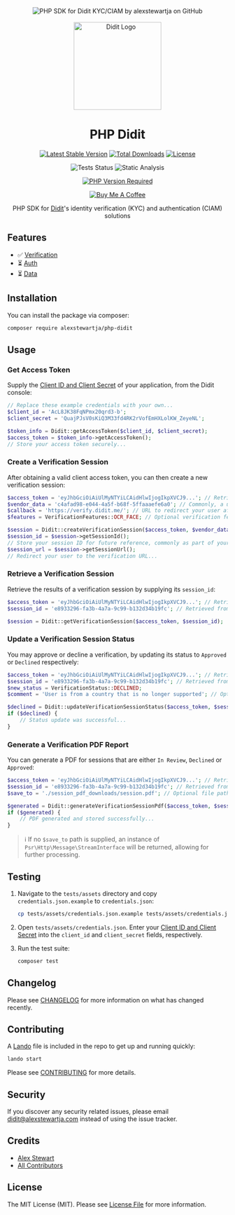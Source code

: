 <center>
<img src="https://i.ibb.co/cKzkJBrN/alexstewartja-php-didit.png" alt="PHP SDK for Didit KYC/CIAM by alexstewartja on GitHub">
<br>
<br>
<picture>
  <source media="(prefers-color-scheme: dark)" srcset="https://docs.didit.me/_next/static/media/didit-logo-wordmark-white.3ddb2264.svg#gh-dark-mode-only">
  <img height="200px" alt="Didit Logo" src="https://docs.didit.me/_next/static/media/didit-logo-wordmark-black.3479c043.svg#gh-light-mode-only">
</picture>

# PHP Didit
[![Latest Stable Version](http://poser.pugx.org/alexstewartja/php-didit/v)](https://packagist.org/packages/alexstewartja/php-didit)
[![Total Downloads](http://poser.pugx.org/alexstewartja/php-didit/downloads)](https://packagist.org/packages/alexstewartja/php-didit)
[![License](http://poser.pugx.org/alexstewartja/php-didit/license)](https://packagist.org/packages/alexstewartja/php-didit)

![Tests Status](https://img.shields.io/github/actions/workflow/status/alexstewartja/php-didit/run-tests.yml?label=tests)
![Static Analysis](https://img.shields.io/github/actions/workflow/status/alexstewartja/php-didit/fix-php-code-style-issues.yml?label=code%20style)

[![PHP Version Required](http://poser.pugx.org/alexstewartja/php-didit/require/php)](https://packagist.org/packages/alexstewartja/php-didit)

[![Buy Me A Coffee](https://img.shields.io/badge/Buy_Me-A_Coffee-orange?logo=buy-me-a-coffee)](https://buymeacoffee.com/alexstewartja)

PHP SDK for [Didit](https://didit.me/business)'s identity verification (KYC) and authentication (CIAM) solutions

</center>

## Features

- :white_check_mark: [Verification](https://docs.didit.me/identity-verification/full-flow)
- :hourglass_flowing_sand: [Auth](https://docs.didit.me/auth-and-data/sign-in-api-reference/full-flow)
- :hourglass_flowing_sand: [Data](https://docs.didit.me/auth-and-data/data-api-reference/full-flow)

## Installation

You can install the package via composer:

```bash
composer require alexstewartja/php-didit
```

## Usage

### Get Access Token

Supply
the [Client ID and Client Secret](https://docs.didit.me/identity-verification/quick-start#configure-verification-settings)
of your application, from the Didit console:

```php
// Replace these example credentials with your own...
$client_id = 'AcL8JK38FqNPmx20qrd3-b';
$client_secret = 'QuajPJsV0sKiQ3M33fd4RK2rVofEmHXLolKW_ZeyeNL';

$token_info = Didit::getAccessToken($client_id, $client_secret);
$access_token = $token_info->getAccessToken();
// Store your access token securely...
```

### Create a Verification Session

After obtaining a valid client access token, you can then create a new verification session:

```php
$access_token = 'eyJhbGciOiAiUlMyNTYiLCAidHlwIjogIkpXVCJ9...'; // Retrieved from secure storage
$vendor_data = 'c4afad98-e044-4a5f-b68f-5ffaaaefe6a0'; // Commonly, a unique id/uuid of the user in your application
$callback = 'https://verify.didit.me/'; // URL to redirect your user after they complete verification
$features = VerificationFeatures::OCR_FACE; // Optional verification features to enable

$session = Didit::createVerificationSession($access_token, $vendor_data, $callback);
$session_id = $session->getSessionId();
// Store your session ID for future reference, commonly as part of your user record...
$session_url = $session->getSessionUrl();
// Redirect your user to the verification URL...
```

### Retrieve a Verification Session

Retrieve the results of a verification session by supplying its `session_id`:

```php
$access_token = 'eyJhbGciOiAiUlMyNTYiLCAidHlwIjogIkpXVCJ9...'; // Retrieved from secure storage
$session_id = 'e8933296-fa3b-4a7a-9c99-b132d34b19fc'; // Retrieved from user record

$session = Didit::getVerificationSession($access_token, $session_id);
```

### Update a Verification Session Status

You may approve or decline a verification, by updating its status to `Approved` or `Declined` respectively:

```php
$access_token = 'eyJhbGciOiAiUlMyNTYiLCAidHlwIjogIkpXVCJ9...'; // Retrieved from secure storage
$session_id = 'e8933296-fa3b-4a7a-9c99-b132d34b19fc'; // Retrieved from user record
$new_status = VerificationStatus::DECLINED;
$comment = 'User is from a country that is no longer supported'; // Optional comment/reason for review

$declined = Didit::updateVerificationSessionStatus($access_token, $session_id, $new_status, $comment);
if ($declined) {
    // Status update was successful...
}
```

### Generate a Verification PDF Report

You can generate a PDF for sessions that are either `In Review`, `Declined` or `Approved`:

```php
$access_token = 'eyJhbGciOiAiUlMyNTYiLCAidHlwIjogIkpXVCJ9...'; // Retrieved from secure storage
$session_id = 'e8933296-fa3b-4a7a-9c99-b132d34b19fc'; // Retrieved from user record
$save_to = './session_pdf_downloads/session.pdf'; // Optional file path to store generated PDF

$generated = Didit::generateVerificationSessionPdf($access_token, $session_id, $save_to);
if ($generated) {
    // PDF generated and stored successfully...
}
```

> :information_source: If no `$save_to` path is supplied, an instance of `Psr\Http\Message\StreamInterface`
> will be returned, allowing for further processing.

## Testing

1. Navigate to the `tests/assets` directory and copy `credentials.json.example` to `credentials.json`:
    ```bash
    cp tests/assets/credentials.json.example tests/assets/credentials.json
    ```
2. Open `tests/assets/credentials.json`. Enter
   your [Client ID and Client Secret](https://docs.didit.me/identity-verification/quick-start#configure-verification-settings)
   into the `client_id` and
   `client_secret` fields, respectively.

3. Run the test suite:
    ```bash
    composer test
    ```

## Changelog

Please see [CHANGELOG](CHANGELOG.md) for more information on what has changed recently.

## Contributing

A [Lando](https://lando.dev/) file is included in the repo to get up and running quickly:

```bash
lando start
```

Please see [CONTRIBUTING](CONTRIBUTING.md) for more details.

## Security

If you discover any security related issues, please
email [didit@alexstewartja.com](mailto:didit@alexstewartja.com?Subject=PHP%20Didit) instead of
using the issue tracker.

## Credits

- [Alex Stewart](https://github.com/alexstewartja)
- [All Contributors](../../contributors)

## License

The MIT License (MIT). Please see [License File](LICENSE.md) for more information.
